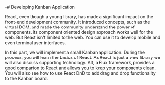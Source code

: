 -# Developing Kanban Application

React, even though a young library, has made a significant impact on the front-end development community. It introduced concepts, such as the virtual DOM, and made the community understand the power of components. Its component oriented design approach works well for the web. But React isn't limited to the web. You can use it to develop mobile and even terminal user interfaces.

In this part, we will implement a small Kanban application. During the process, you will learn the basics of React. As React is just a view library we will also discuss supporting technology. Alt, a Flux framework, provides a good companion to React and allows you to keep your components clean. You will also see how to use React DnD to add drag and drop functionality to the Kanban board.
